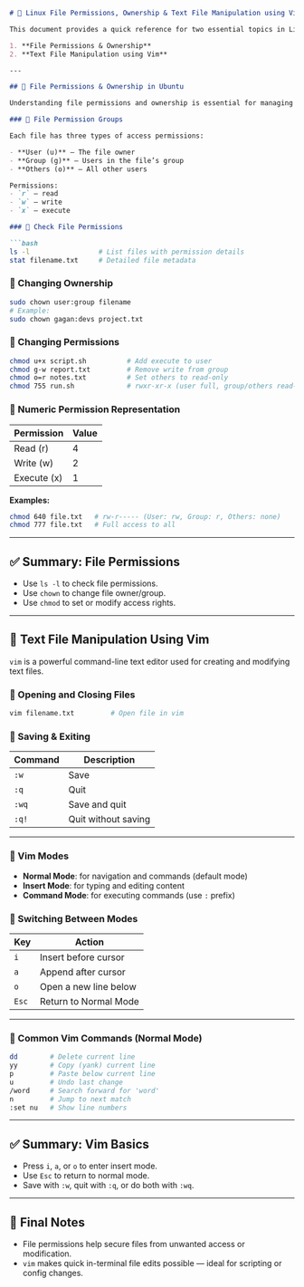 ````markdown
# 🧠 Linux File Permissions, Ownership & Text File Manipulation using Vim

This document provides a quick reference for two essential topics in Linux:

1. **File Permissions & Ownership**
2. **Text File Manipulation using Vim**

---

## 🔐 File Permissions & Ownership in Ubuntu

Understanding file permissions and ownership is essential for managing access control on a Linux system.

### 🧾 File Permission Groups

Each file has three types of access permissions:

- **User (u)** – The file owner  
- **Group (g)** – Users in the file’s group  
- **Others (o)** – All other users  

Permissions:
- `r` – read
- `w` – write
- `x` – execute

### 🧪 Check File Permissions

```bash
ls -l                 # List files with permission details
stat filename.txt     # Detailed file metadata
````

### 🔧 Changing Ownership

```bash
sudo chown user:group filename
# Example:
sudo chown gagan:devs project.txt
```

### 🔁 Changing Permissions

```bash
chmod u+x script.sh          # Add execute to user
chmod g-w report.txt         # Remove write from group
chmod o=r notes.txt          # Set others to read-only
chmod 755 run.sh             # rwxr-xr-x (user full, group/others read-execute)
```

### 🔢 Numeric Permission Representation

| Permission  | Value |
| ----------- | ----- |
| Read (r)    | 4     |
| Write (w)   | 2     |
| Execute (x) | 1     |

**Examples:**

```bash
chmod 640 file.txt   # rw-r----- (User: rw, Group: r, Others: none)
chmod 777 file.txt   # Full access to all
```

---

## ✅ Summary: File Permissions

* Use `ls -l` to check file permissions.
* Use `chown` to change file owner/group.
* Use `chmod` to set or modify access rights.

---

## 📝 Text File Manipulation Using Vim

`vim` is a powerful command-line text editor used for creating and modifying text files.

### 🚀 Opening and Closing Files

```bash
vim filename.txt         # Open file in vim
```

### 💾 Saving & Exiting

| Command | Description         |
| ------- | ------------------- |
| `:w`    | Save                |
| `:q`    | Quit                |
| `:wq`   | Save and quit       |
| `:q!`   | Quit without saving |

---

### 🧭 Vim Modes

* **Normal Mode**: for navigation and commands (default mode)
* **Insert Mode**: for typing and editing content
* **Command Mode**: for executing commands (use `:` prefix)

### 🔁 Switching Between Modes

| Key   | Action                |
| ----- | --------------------- |
| `i`   | Insert before cursor  |
| `a`   | Append after cursor   |
| `o`   | Open a new line below |
| `Esc` | Return to Normal Mode |

---

### 🧹 Common Vim Commands (Normal Mode)

```bash
dd        # Delete current line
yy        # Copy (yank) current line
p         # Paste below current line
u         # Undo last change
/word     # Search forward for 'word'
n         # Jump to next match
:set nu   # Show line numbers
```

---

## ✅ Summary: Vim Basics

* Press `i`, `a`, or `o` to enter insert mode.
* Use `Esc` to return to normal mode.
* Save with `:w`, quit with `:q`, or do both with `:wq`.

---

## 🎯 Final Notes

* File permissions help secure files from unwanted access or modification.
* `vim` makes quick in-terminal file edits possible — ideal for scripting or config changes.
